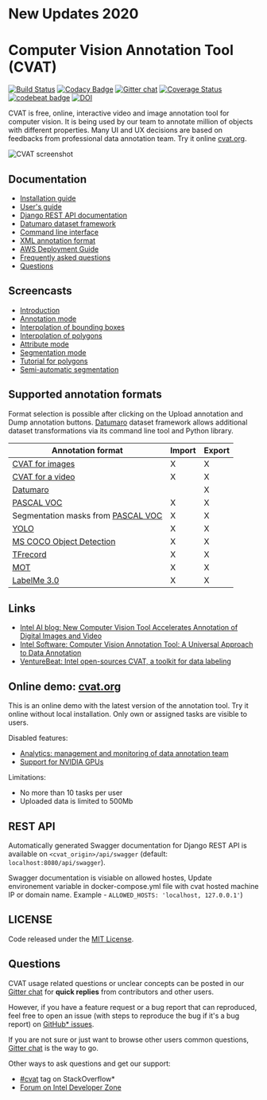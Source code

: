 # New Updates 2020


# Computer Vision Annotation Tool (CVAT)

[![Build Status](https://travis-ci.org/opencv/cvat.svg?branch=develop)](https://travis-ci.org/opencv/cvat)
[![Codacy Badge](https://api.codacy.com/project/badge/Grade/840351da141e4eaeac6476fd19ec0a33)](https://app.codacy.com/app/cvat/cvat?utm_source=github.com&utm_medium=referral&utm_content=opencv/cvat&utm_campaign=Badge_Grade_Dashboard)
[![Gitter chat](https://badges.gitter.im/opencv-cvat/gitter.png)](https://gitter.im/opencv-cvat)
[![Coverage Status](https://coveralls.io/repos/github/opencv/cvat/badge.svg?branch=)](https://coveralls.io/github/opencv/cvat?branch=develop)
[![codebeat badge](https://codebeat.co/badges/53cd0d16-fddc-46f8-903c-f43ed9abb6dd)](https://codebeat.co/projects/github-com-opencv-cvat-develop)
[![DOI](https://zenodo.org/badge/139156354.svg)](https://zenodo.org/badge/latestdoi/139156354)

CVAT is free, online, interactive video and image annotation
tool for computer vision. It is being used by our team to
annotate million of objects with different properties. Many UI
and UX decisions are based on feedbacks from professional data annotation team.
Try it online [cvat.org](https://cvat.org).

![CVAT screenshot](cvat/apps/documentation/static/documentation/images/cvat.jpg)

## Documentation

- [Installation guide](cvat/apps/documentation/installation.md)
- [User's guide](cvat/apps/documentation/user_guide.md)
- [Django REST API documentation](#rest-api)
- [Datumaro dataset framework](datumaro/README.md)
- [Command line interface](utils/cli/)
- [XML annotation format](cvat/apps/documentation/xml_format.md)
- [AWS Deployment Guide](cvat/apps/documentation/AWS-Deployment-Guide.md)
- [Frequently asked questions](cvat/apps/documentation/faq.md)
- [Questions](#questions)

## Screencasts

- [Introduction](https://youtu.be/JERohTFp-NI)
- [Annotation mode](https://youtu.be/vH_639N67HI)
- [Interpolation of bounding boxes](https://youtu.be/Hc3oudNuDsY)
- [Interpolation of polygons](https://youtu.be/K4nis9lk92s)
- [Attribute mode](https://youtu.be/iIkJsOkDzVA)
- [Segmentation mode](https://youtu.be/Fh8oKuSUIPs)
- [Tutorial for polygons](https://www.youtube.com/watch?v=XTwfXDh4clI)
- [Semi-automatic segmentation](https://www.youtube.com/watch?v=vnqXZ-Z-VTQ)

## Supported annotation formats

Format selection is possible after clicking on the Upload annotation
and Dump annotation buttons. [Datumaro](datumaro/README.md) dataset
framework allows additional dataset transformations
via its command line tool and Python library.

| Annotation format                                                                          | Import | Export |
| ------------------------------------------------------------------------------------------ | ------ | ------ |
| [CVAT for images](cvat/apps/documentation/xml_format.md#annotation)                        | X      | X      |
| [CVAT for a video](cvat/apps/documentation/xml_format.md#interpolation)                    | X      | X      |
| [Datumaro](datumaro/README.md)                                                             |        | X      |
| [PASCAL VOC](http://host.robots.ox.ac.uk/pascal/VOC/)                                      | X      | X      |
| Segmentation masks from [PASCAL VOC](http://host.robots.ox.ac.uk/pascal/VOC/)              | X      | X      |
| [YOLO](https://pjreddie.com/darknet/yolo/)                                                 | X      | X      |
| [MS COCO Object Detection](http://cocodataset.org/#format-data)                            | X      | X      |
| [TFrecord](https://www.tensorflow.org/tutorials/load_data/tf_records)                      | X      | X      |
| [MOT](https://motchallenge.net/)                                                           | X      | X      |
| [LabelMe 3.0](http://labelme.csail.mit.edu/Release3.0)                                     | X      | X      |

## Links
- [Intel AI blog: New Computer Vision Tool Accelerates Annotation of Digital Images and Video](https://www.intel.ai/introducing-cvat)
- [Intel Software: Computer Vision Annotation Tool: A Universal Approach to Data Annotation](https://software.intel.com/en-us/articles/computer-vision-annotation-tool-a-universal-approach-to-data-annotation)
- [VentureBeat: Intel open-sources CVAT, a toolkit for data labeling](https://venturebeat.com/2019/03/05/intel-open-sources-cvat-a-toolkit-for-data-labeling/)

## Online demo: [cvat.org](https://cvat.org)

This is an online demo with the latest version of the annotation tool.
Try it online without local installation. Only own or assigned tasks
are visible to users.

Disabled features:
- [Analytics: management and monitoring of data annotation team](/components/analytics/README.md)
- [Support for NVIDIA GPUs](/components/cuda/README.md)

Limitations:
- No more than 10 tasks per user
- Uploaded data is limited to 500Mb

## REST API

Automatically generated Swagger documentation for Django REST API is
available on ``<cvat_origin>/api/swagger``
(default: ``localhost:8080/api/swagger``).

Swagger documentation is visiable on allowed hostes, Update environement variable in docker-compose.yml file with cvat hosted machine IP or domain name. Example - ``ALLOWED_HOSTS: 'localhost, 127.0.0.1'``)

## LICENSE

Code released under the [MIT License](https://opensource.org/licenses/MIT).

## Questions

CVAT usage related questions or unclear concepts can be posted in our
[Gitter chat](https://gitter.im/opencv-cvat) for **quick replies** from
contributors and other users.

However, if you have a feature request or a bug report that can reproduced,
feel free to open an issue (with steps to reproduce the bug if it's a bug
report) on [GitHub* issues](https://github.com/opencv/cvat/issues).

If you are not sure or just want to browse other users common questions,
[Gitter chat](https://gitter.im/opencv-cvat) is the way to go.

Other ways to ask questions and get our support:
* [\#cvat](https://stackoverflow.com/search?q=%23cvat) tag on StackOverflow*
* [Forum on Intel Developer Zone](https://software.intel.com/en-us/forums/computer-vision)
